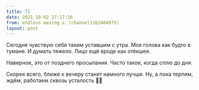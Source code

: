 ```yaml
---
title: 71
date: 2021-10-02 17:17:16
from: endless шизing ⍼ (channel1162404975)
layout: post
---
```


Сегодня чувствую себя таким уставшим с утра. Моя голова как будто в тумане. И думать тяжело. Лицо ещё вроде как отёкшее.

Наверное, это от позднего просыпания. Часто такое, когда сплю до дня.

Скорее всего, ближе к вечеру станет намного лучше. Ну, а пока терпим, ждём, работаем сквозь усталость
😶‍🌫️
